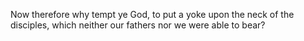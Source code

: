 Now therefore why tempt ye God, to put a yoke upon the neck of the disciples, which neither our fathers nor we were able to bear?
